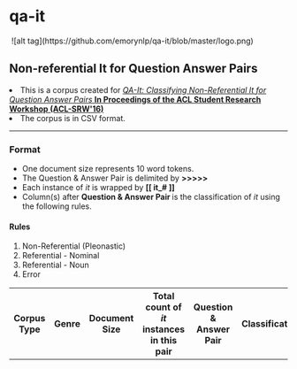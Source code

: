 # qa-it
<img align="middle">
![alt tag](https://github.com/emorynlp/qa-it/blob/master/logo.png)
<h2>Non-referential It for Question Answer Pairs</h2>

<li> This is a corpus created for 
<a href="https://sites.google.com/site/aclsrw2016/accepted-papers">
<em> QA-It: Classifying Non-Referential It for Question Answer Pairs </em><strong>In Proceedings of the ACL Student Research Workshop (ACL-SRW'16)</strong>
</a> </li>
<li>
	The corpus is in CSV format.
</li>

<hr>
<h3> Format </h3>
<ul>
	<li> One document size represents 10 word tokens. </li>
	<li> The Question &amp Answer Pair is delimited by <strong> &gt&gt&gt&gt&gt </strong> </li>
	<li> Each instance of <em>it</em> is wrapped by <strong> [[ it_# ]] </strong> </li>
	<li> Column(s) after <strong> Question & Answer Pair </strong> is the classification of <em>it</em> using the following rules. </li>
</ul>
<h4> Rules </h4>
<ol>
	<li> Non-Referential (Pleonastic) </li>
	<li> Referential - Nominal </li>
	<li> Referential - Noun </li>
	<li> Error </li>
</ol>

<table>
	<tr>
		<th> Corpus Type </th>
		<th> Genre </th>
		<th> Document Size</th>
		<th> Total count of <em>it</em> instances in this pair</th>
		<th> Question & Answer Pair </th>
		<th> Classification </th>
	</tr>
	
</table>


